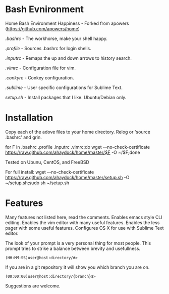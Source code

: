 Bash Evnironment
====

Home Bash Environment Happiness - Forked from apowers (https://github.com/apowers/home)

*.bashrc* - The workhorse, make your shell happy.

*.profile* - Sources .bashrc for login shells.

*.inputrc* - Remaps the up and down arrows to history search.

*.vimrc* - Configuration file for vim.

*.conkyrc* - Conkey configuration.

*.sublime* - User specific configurations for Sublime Text.

*setup.sh* - Install packages that I like. Ubuntu/Debian only.

Installation
====
Copy each of the adove files to your home directory.
Relog or 'source .bashrc' and grin.

for F in .bashrc .profile .inputrc .vimrc;do wget --no-check-certificate https://raw.github.com/ahaydock/home/master/$F -O ~/$F;done

Tested on Ubunu, CentOS, and FreeBSD

For full install:
wget --no-check-certificate https://raw.github.com/ahaydock/home/master/setup.sh -O ~/setup.sh;sudo sh ~/setup.sh

Features
====
Many features not listed here, read the comments.
Enables emacs style CLI editing.
Enables the vim editor with many useful features.
Enables the less pager with some useful features.
Configures OS X for use with Sublime Text editor.

The look of your prompt is a very personal thing for most people.
This prompt tries to strike a balance between brevity and usefullness.

    (HH:MM:SS)user@host:directory/#>

If you are in a git repository it will show you which branch you are on.

    (00:00:00)user@host:directory/{branch}$>

Suggestions are welcome.
